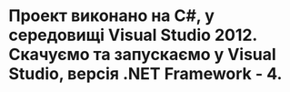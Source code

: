 # Проект виконано на C#, у середовищі Visual Studio 2012. Скачуємо та запускаємо у Visual Studio, версія .NET Framework - 4.
